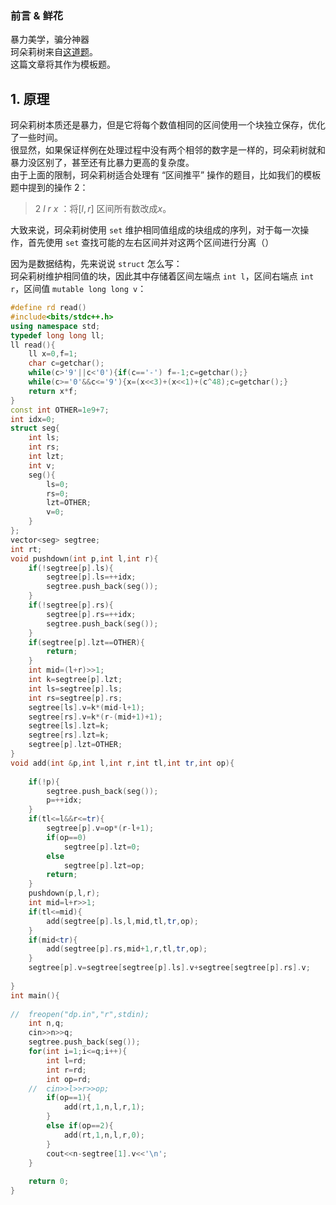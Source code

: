 ### 前言 & 鲜花 
暴力美学，骗分神器   
珂朵莉树来自[这道题](https://codeforces.com/problemset/problem/896/C)。  
这篇文章将其作为模板题。    
## 1. 原理  
珂朵莉树本质还是暴力，但是它将每个数值相同的区间使用一个块独立保存，优化了一些时间。  
很显然，如果保证样例在处理过程中没有两个相邻的数字是一样的，珂朵莉树就和暴力没区别了，甚至还有比暴力更高的复杂度。  
由于上面的限制，珂朵莉树适合处理有 “区间推平” 操作的题目，比如我们的模板题中提到的操作 $2$：  
>$2$  $l$  $r$  $x$ ：将$[l,r]$ 区间所有数改成$x$。   

大致来说，珂朵莉树使用 `set` 维护相同值组成的块组成的序列，对于每一次操作，首先使用 `set` 查找可能的左右区间并对这两个区间进行分离（）

因为是数据结构，先来说说 `struct` 怎么写：  
珂朵莉树维护相同值的块，因此其中存储着区间左端点 `int l`，区间右端点 `int r`，区间值 `mutable long long v`：  
```cpp
#define rd read()
#include<bits/stdc++.h>
using namespace std;
typedef long long ll;
ll read(){
	ll x=0,f=1;
	char c=getchar();
	while(c>'9'||c<'0'){if(c=='-') f=-1;c=getchar();}
	while(c>='0'&&c<='9'){x=(x<<3)+(x<<1)+(c^48);c=getchar();}
	return x*f;
}
const int OTHER=1e9+7;
int idx=0;
struct seg{
	int ls;
	int rs;
	int lzt;
	int v;
	seg(){
		ls=0;
		rs=0;
		lzt=OTHER;
		v=0;
	}
};
vector<seg> segtree;
int rt;
void pushdown(int p,int l,int r){
	if(!segtree[p].ls){
		segtree[p].ls=++idx;
		segtree.push_back(seg());
	}
	if(!segtree[p].rs){
		segtree[p].rs=++idx;
		segtree.push_back(seg());
	}
	if(segtree[p].lzt==OTHER){
		return;
	}
	int mid=(l+r)>>1;
	int k=segtree[p].lzt;
	int ls=segtree[p].ls;
	int rs=segtree[p].rs;
	segtree[ls].v=k*(mid-l+1);
	segtree[rs].v=k*(r-(mid+1)+1);
	segtree[ls].lzt=k;
	segtree[rs].lzt=k;
	segtree[p].lzt=OTHER;
}
void add(int &p,int l,int r,int tl,int tr,int op){
		
	if(!p){
		segtree.push_back(seg());
		p=++idx;
	}
	if(tl<=l&&r<=tr){
		segtree[p].v=op*(r-l+1);
		if(op==0) 
			segtree[p].lzt=0;
		else 
			segtree[p].lzt=op;
		return;
	}
	pushdown(p,l,r);
	int mid=l+r>>1;
	if(tl<=mid){
		add(segtree[p].ls,l,mid,tl,tr,op);
	}
	if(mid<tr){
		add(segtree[p].rs,mid+1,r,tl,tr,op);
	}
	segtree[p].v=segtree[segtree[p].ls].v+segtree[segtree[p].rs].v;
	
}
int main(){
	
//	freopen("dp.in","r",stdin);
	int n,q;
	cin>>n>>q;
	segtree.push_back(seg());
	for(int i=1;i<=q;i++){
		int l=rd;
		int r=rd;
		int op=rd;
	//	cin>>l>>r>>op;
		if(op==1){
			add(rt,1,n,l,r,1);
		}
		else if(op==2){
			add(rt,1,n,l,r,0);
		}
		cout<<n-segtree[1].v<<'\n';
	}
	
	return 0;
}

```
